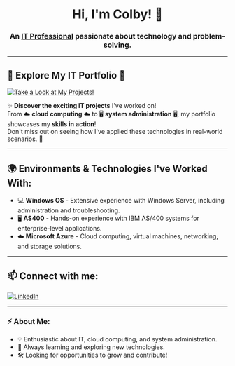 <h1 align="center">Hi, I'm Colby! 👋</h1>
<h3 align="center">An <a href="https://www.linkedin.com/in/colby-nelson-330511303">IT Professional</a> passionate about technology and problem-solving.</h3>

---

## 🚀 **Explore My IT Portfolio** 📂

[![Take a Look at My Projects!](https://img.shields.io/badge/Take_a_Look_at_My_Projects!-FF5733%2CFFB300?style=for-the-badge)](https://github.com/cn205000/IT-Portfolio/tree/main)

✨ **Discover the exciting IT projects** I've worked on!  
From ☁️ **cloud computing** ☁️ to 🖥️ **system administration** 🖥️, my portfolio showcases my **skills in action**!  
Don't miss out on seeing how I've applied these technologies in real-world scenarios. 🚀

---

## 🌍 Environments & Technologies I've Worked With:

- 💻 **Windows OS** - Extensive experience with Windows Server, including administration and troubleshooting.
- 🖥️ **AS400** - Hands-on experience with IBM AS/400 systems for enterprise-level applications.
- ☁️ **Microsoft Azure** - Cloud computing, virtual machines, networking, and storage solutions.

---

## 📫 Connect with me:

[![LinkedIn](https://img.shields.io/badge/LinkedIn-0077B5?style=for-the-badge&logo=linkedin&logoColor=white)](https://www.linkedin.com/in/colby-nelson-330511303)

---

### ⚡ About Me:
- 💡 Enthusiastic about IT, cloud computing, and system administration.
- 📖 Always learning and exploring new technologies.
- 🛠️ Looking for opportunities to grow and contribute!




